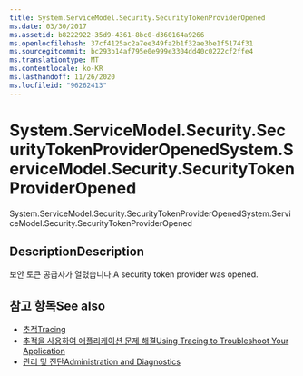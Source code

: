 ```yaml
---
title: System.ServiceModel.Security.SecurityTokenProviderOpened
ms.date: 03/30/2017
ms.assetid: b8222922-35d9-4361-8bc0-d360164a9266
ms.openlocfilehash: 37cf4125ac2a7ee349fa2b1f32ae3be1f5174f31
ms.sourcegitcommit: bc293b14af795e0e999e3304dd40c0222cf2ffe4
ms.translationtype: MT
ms.contentlocale: ko-KR
ms.lasthandoff: 11/26/2020
ms.locfileid: "96262413"
---
```

# <a name="systemservicemodelsecuritysecuritytokenprovideropened"></a><span data-ttu-id="774d7-102">System.ServiceModel.Security.SecurityTokenProviderOpened</span><span class="sxs-lookup"><span data-stu-id="774d7-102">System.ServiceModel.Security.SecurityTokenProviderOpened</span></span>

<span data-ttu-id="774d7-103">System.ServiceModel.Security.SecurityTokenProviderOpened</span><span class="sxs-lookup"><span data-stu-id="774d7-103">System.ServiceModel.Security.SecurityTokenProviderOpened</span></span>  
  
## <a name="description"></a><span data-ttu-id="774d7-104">Description</span><span class="sxs-lookup"><span data-stu-id="774d7-104">Description</span></span>  

 <span data-ttu-id="774d7-105">보안 토큰 공급자가 열렸습니다.</span><span class="sxs-lookup"><span data-stu-id="774d7-105">A security token provider was opened.</span></span>  
  
## <a name="see-also"></a><span data-ttu-id="774d7-106">참고 항목</span><span class="sxs-lookup"><span data-stu-id="774d7-106">See also</span></span>

- [<span data-ttu-id="774d7-107">추적</span><span class="sxs-lookup"><span data-stu-id="774d7-107">Tracing</span></span>](index.md)
- [<span data-ttu-id="774d7-108">추적을 사용하여 애플리케이션 문제 해결</span><span class="sxs-lookup"><span data-stu-id="774d7-108">Using Tracing to Troubleshoot Your Application</span></span>](using-tracing-to-troubleshoot-your-application.md)
- [<span data-ttu-id="774d7-109">관리 및 진단</span><span class="sxs-lookup"><span data-stu-id="774d7-109">Administration and Diagnostics</span></span>](../index.md)
